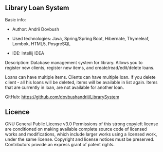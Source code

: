 Library Loan System
------
Basic info:
- Author: Andrii Dovbush

- Used technologies: Java, Spring/Spring Boot, Hibernate, Thymeleaf,
Lombok, HTML5, PosgreSQL

- IDE: Intellij IDEA

Description:
Database management system for library. Allows you to register new clients,
register new items, and create/read/edit/delete loans.
 
Loans can have multiple items. Clients can have multiple loan.
If you delete client - all his loans will be deleted, items will be
available in list again.
Items that are currently in loan, are not available for another loan.

GitHub:  https://github.com/dovbushandrii/LibrarySystem

Licence
-------

GNU General Public License v3.0
Permissions of this strong copyleft license are conditioned on making available complete source code of 
licensed works and modifications, which include larger works using a licensed work, under the same license.
Copyright and license notices must be preserved. Contributors provide an express grant of patent rights.